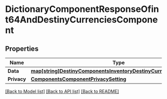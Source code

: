 # DictionaryComponentResponseOfint64AndDestinyCurrenciesComponent

## Properties
Name | Type | Description | Notes
------------ | ------------- | ------------- | -------------
**Data** | [**map[string]DestinyComponentsInventoryDestinyCurrenciesComponent**](Destiny.Components.Inventory.DestinyCurrenciesComponent.md) |  | [optional] 
**Privacy** | [**ComponentsComponentPrivacySetting**](Components.ComponentPrivacySetting.md) |  | [optional] 

[[Back to Model list]](../README.md#documentation-for-models) [[Back to API list]](../README.md#documentation-for-api-endpoints) [[Back to README]](../README.md)


